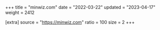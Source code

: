 +++
title = "minwiz.com"
date = "2022-03-22"
updated = "2023-04-17"
weight = 2412

[extra]
source = "https://minwiz.com"
ratio = 100
size = 2
+++

